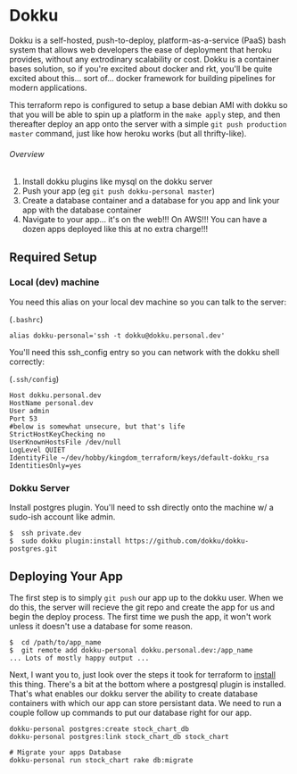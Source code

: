# Dokku

Dokku is a self-hosted, push-to-deploy, platform-as-a-service (PaaS) bash system that allows web developers the ease of deployment that heroku provides, without any extrodinary scalability or cost.  Dokku is a container bases solution, so if you're excited about docker and rkt, you'll be quite excited about this... sort of... docker framework for building pipelines for modern applications.

This terraform repo is configured to setup a base debian AMI with dokku so that you will be able to spin up a platform in the `make apply` step, and then thereafter deploy an app onto the server with a simple `git push production master` command, just like how heroku works (but all thrifty-like).

###### Overview

1. Install dokku plugins like mysql on the dokku server
1. Push your app (eg `git push dokku-personal master`)
1. Create a database container and a database for you app and link your app with the database container
1. Navigate to your app... it's on the web!!!  On AWS!!!  You can have a dozen apps deployed like this at no extra charge!!!


## Required Setup

### Local (dev) machine
You need this alias on your local dev machine so you can talk to the server:

(`.bashrc`)
```
alias dokku-personal='ssh -t dokku@dokku.personal.dev'
```

You'll need this ssh_config entry so you can network with the dokku shell correctly:

(`.ssh/config`)
```
Host dokku.personal.dev
HostName personal.dev
User admin
Port 53
#below is somewhat unsecure, but that's life
StrictHostKeyChecking no
UserKnownHostsFile /dev/null
LogLevel QUIET
IdentityFile ~/dev/hobby/kingdom_terraform/keys/default-dokku_rsa
IdentitiesOnly=yes
```

### Dokku Server

Install postgres plugin.  You'll need to ssh directly onto the machine w/ a sudo-ish account like admin.

```
$  ssh private.dev
$  sudo dokku plugin:install https://github.com/dokku/dokku-postgres.git
```


## Deploying Your App

The first step is to simply `git push` our app up to the dokku user.  When we do this, the server will recieve the git repo and create the app for us and begin the deploy process.  The first time we push the app, it won't work unless it doesn't use a database for some reason.

```
$  cd /path/to/app_name
$  git remote add dokku-personal dokku.personal.dev:/app_name
... Lots of mostly happy output ...
```

Next, I want you to, just look over the steps it took for terraform to [install](/personal_site/provision.sh#L7-L19) this thing.  There's a bit at the bottom where a postgresql plugin is installed.  That's what enables our dokku server the ability to create database containers with which our app can store persistant data.  We need to run a couple follow up commands to put our database right for our app.

```
dokku-personal postgres:create stock_chart_db
dokku-personal postgres:link stock_chart_db stock_chart

# Migrate your apps Database
dokku-personal run stock_chart rake db:migrate
```
